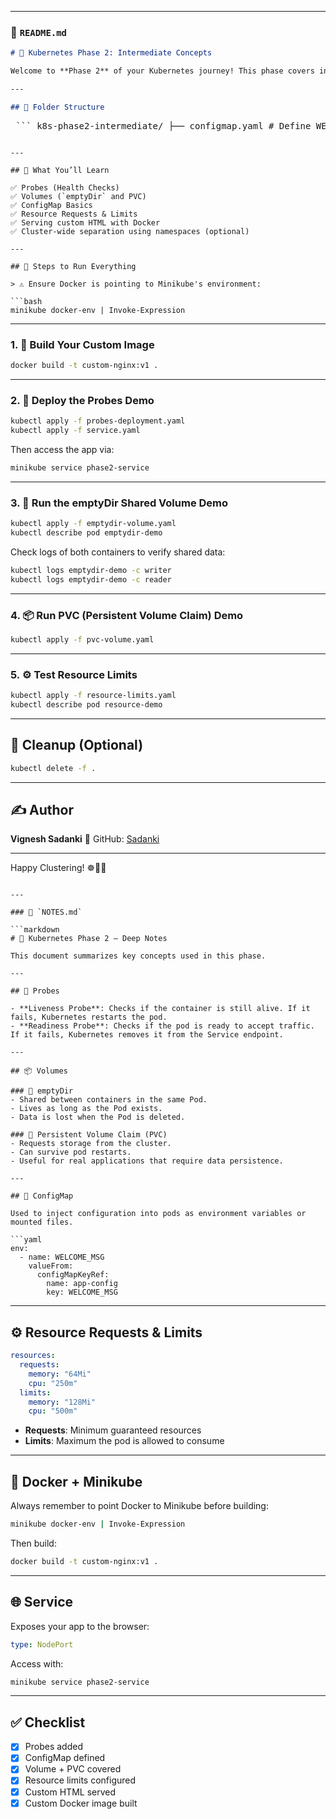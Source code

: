 
---

### 📘 `README.md`

```markdown
# 🚀 Kubernetes Phase 2: Intermediate Concepts

Welcome to **Phase 2** of your Kubernetes journey! This phase covers intermediate-level features like **liveness/readiness probes**, **volumes**, **resource limits**, **PVCs**, and **ConfigMaps**.

---

## 📁 Folder Structure

```

<pre> ``` k8s-phase2-intermediate/ ├── configmap.yaml # Define WELCOME_MSG as ConfigMap ├── emptydir-volume.yaml # Shared volume using emptyDir ├── index.html # Custom HTML file served via Nginx ├── NOTES.md # Deep notes and explanations ├── probes-deployment.yaml # Liveness & Readiness probes ├── pvc-volume.yaml # PersistentVolumeClaim demo ├── README.md # You are here ├── resource-limits.yaml # CPU/Memory constraints └── service.yaml # NodePort service for access ``` </pre>

````

---

## 🔧 What You’ll Learn

✅ Probes (Health Checks)  
✅ Volumes (`emptyDir` and PVC)  
✅ ConfigMap Basics  
✅ Resource Requests & Limits  
✅ Serving custom HTML with Docker  
✅ Cluster-wide separation using namespaces (optional)

---

## 🧪 Steps to Run Everything

> ⚠️ Ensure Docker is pointing to Minikube's environment:

```bash
minikube docker-env | Invoke-Expression
````

---

### 1. 🔨 Build Your Custom Image

```bash
docker build -t custom-nginx:v1 .
```

---

### 2. 🚀 Deploy the Probes Demo

```bash
kubectl apply -f probes-deployment.yaml
kubectl apply -f service.yaml
```

Then access the app via:

```bash
minikube service phase2-service
```

---

### 3. 💾 Run the emptyDir Shared Volume Demo

```bash
kubectl apply -f emptydir-volume.yaml
kubectl describe pod emptydir-demo
```

Check logs of both containers to verify shared data:

```bash
kubectl logs emptydir-demo -c writer
kubectl logs emptydir-demo -c reader
```

---

### 4. 📦 Run PVC (Persistent Volume Claim) Demo

```bash
kubectl apply -f pvc-volume.yaml
```

---

### 5. ⚙️ Test Resource Limits

```bash
kubectl apply -f resource-limits.yaml
kubectl describe pod resource-demo
```

---

## 🧹 Cleanup (Optional)

```bash
kubectl delete -f .
```

---

## ✍️ Author

**Vignesh Sadanki**
📍 GitHub: [Sadanki](https://github.com/Sadanki)

---

Happy Clustering! ☸️🐳🔥

````

---

### 📒 `NOTES.md`

```markdown
# 🧠 Kubernetes Phase 2 – Deep Notes

This document summarizes key concepts used in this phase.

---

## 📍 Probes

- **Liveness Probe**: Checks if the container is still alive. If it fails, Kubernetes restarts the pod.
- **Readiness Probe**: Checks if the pod is ready to accept traffic. If it fails, Kubernetes removes it from the Service endpoint.

---

## 📦 Volumes

### 🔹 emptyDir
- Shared between containers in the same Pod.
- Lives as long as the Pod exists.
- Data is lost when the Pod is deleted.

### 🔹 Persistent Volume Claim (PVC)
- Requests storage from the cluster.
- Can survive pod restarts.
- Useful for real applications that require data persistence.

---

## 🔐 ConfigMap

Used to inject configuration into pods as environment variables or mounted files.

```yaml
env:
  - name: WELCOME_MSG
    valueFrom:
      configMapKeyRef:
        name: app-config
        key: WELCOME_MSG
````

---

## ⚙️ Resource Requests & Limits

```yaml
resources:
  requests:
    memory: "64Mi"
    cpu: "250m"
  limits:
    memory: "128Mi"
    cpu: "500m"
```

* **Requests**: Minimum guaranteed resources
* **Limits**: Maximum the pod is allowed to consume

---

## 🔁 Docker + Minikube

Always remember to point Docker to Minikube before building:

```bash
minikube docker-env | Invoke-Expression
```

Then build:

```bash
docker build -t custom-nginx:v1 .
```

---

## 🌐 Service

Exposes your app to the browser:

```yaml
type: NodePort
```

Access with:

```bash
minikube service phase2-service
```

---

## ✅ Checklist

* [x] Probes added
* [x] ConfigMap defined
* [x] Volume + PVC covered
* [x] Resource limits configured
* [x] Custom HTML served
* [x] Custom Docker image built

```


